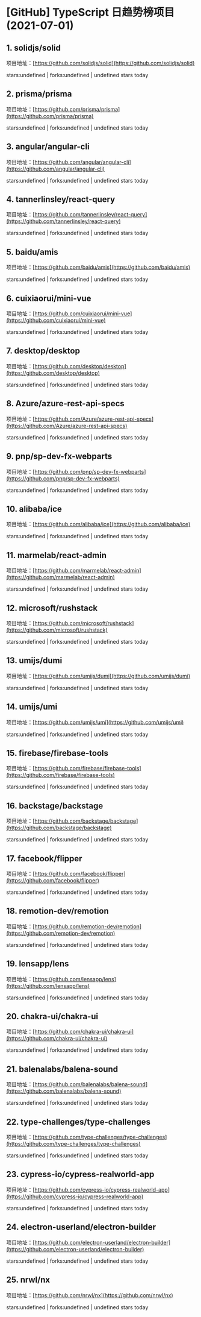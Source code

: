 # [GitHub] TypeScript 日趋势榜项目(2021-07-01)

## 1. solidjs/solid 

项目地址：[https://github.com/solidjs/solid](https://github.com/solidjs/solid)

stars:undefined | forks:undefined | undefined stars today 



## 2. prisma/prisma 

项目地址：[https://github.com/prisma/prisma](https://github.com/prisma/prisma)

stars:undefined | forks:undefined | undefined stars today 



## 3. angular/angular-cli 

项目地址：[https://github.com/angular/angular-cli](https://github.com/angular/angular-cli)

stars:undefined | forks:undefined | undefined stars today 



## 4. tannerlinsley/react-query 

项目地址：[https://github.com/tannerlinsley/react-query](https://github.com/tannerlinsley/react-query)

stars:undefined | forks:undefined | undefined stars today 



## 5. baidu/amis 

项目地址：[https://github.com/baidu/amis](https://github.com/baidu/amis)

stars:undefined | forks:undefined | undefined stars today 



## 6. cuixiaorui/mini-vue 

项目地址：[https://github.com/cuixiaorui/mini-vue](https://github.com/cuixiaorui/mini-vue)

stars:undefined | forks:undefined | undefined stars today 



## 7. desktop/desktop 

项目地址：[https://github.com/desktop/desktop](https://github.com/desktop/desktop)

stars:undefined | forks:undefined | undefined stars today 



## 8. Azure/azure-rest-api-specs 

项目地址：[https://github.com/Azure/azure-rest-api-specs](https://github.com/Azure/azure-rest-api-specs)

stars:undefined | forks:undefined | undefined stars today 



## 9. pnp/sp-dev-fx-webparts 

项目地址：[https://github.com/pnp/sp-dev-fx-webparts](https://github.com/pnp/sp-dev-fx-webparts)

stars:undefined | forks:undefined | undefined stars today 



## 10. alibaba/ice 

项目地址：[https://github.com/alibaba/ice](https://github.com/alibaba/ice)

stars:undefined | forks:undefined | undefined stars today 



## 11. marmelab/react-admin 

项目地址：[https://github.com/marmelab/react-admin](https://github.com/marmelab/react-admin)

stars:undefined | forks:undefined | undefined stars today 



## 12. microsoft/rushstack 

项目地址：[https://github.com/microsoft/rushstack](https://github.com/microsoft/rushstack)

stars:undefined | forks:undefined | undefined stars today 



## 13. umijs/dumi 

项目地址：[https://github.com/umijs/dumi](https://github.com/umijs/dumi)

stars:undefined | forks:undefined | undefined stars today 



## 14. umijs/umi 

项目地址：[https://github.com/umijs/umi](https://github.com/umijs/umi)

stars:undefined | forks:undefined | undefined stars today 



## 15. firebase/firebase-tools 

项目地址：[https://github.com/firebase/firebase-tools](https://github.com/firebase/firebase-tools)

stars:undefined | forks:undefined | undefined stars today 



## 16. backstage/backstage 

项目地址：[https://github.com/backstage/backstage](https://github.com/backstage/backstage)

stars:undefined | forks:undefined | undefined stars today 



## 17. facebook/flipper 

项目地址：[https://github.com/facebook/flipper](https://github.com/facebook/flipper)

stars:undefined | forks:undefined | undefined stars today 



## 18. remotion-dev/remotion 

项目地址：[https://github.com/remotion-dev/remotion](https://github.com/remotion-dev/remotion)

stars:undefined | forks:undefined | undefined stars today 



## 19. lensapp/lens 

项目地址：[https://github.com/lensapp/lens](https://github.com/lensapp/lens)

stars:undefined | forks:undefined | undefined stars today 



## 20. chakra-ui/chakra-ui 

项目地址：[https://github.com/chakra-ui/chakra-ui](https://github.com/chakra-ui/chakra-ui)

stars:undefined | forks:undefined | undefined stars today 



## 21. balenalabs/balena-sound 

项目地址：[https://github.com/balenalabs/balena-sound](https://github.com/balenalabs/balena-sound)

stars:undefined | forks:undefined | undefined stars today 



## 22. type-challenges/type-challenges 

项目地址：[https://github.com/type-challenges/type-challenges](https://github.com/type-challenges/type-challenges)

stars:undefined | forks:undefined | undefined stars today 



## 23. cypress-io/cypress-realworld-app 

项目地址：[https://github.com/cypress-io/cypress-realworld-app](https://github.com/cypress-io/cypress-realworld-app)

stars:undefined | forks:undefined | undefined stars today 



## 24. electron-userland/electron-builder 

项目地址：[https://github.com/electron-userland/electron-builder](https://github.com/electron-userland/electron-builder)

stars:undefined | forks:undefined | undefined stars today 



## 25. nrwl/nx 

项目地址：[https://github.com/nrwl/nx](https://github.com/nrwl/nx)

stars:undefined | forks:undefined | undefined stars today 



